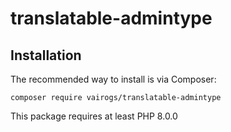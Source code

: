 # translatable-admintype

Installation
------------

The recommended way to install is via Composer:

```
composer require vairogs/translatable-admintype
```

This package requires at least PHP 8.0.0
